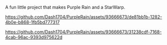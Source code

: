 A fun little project that makes Purple Rain and a StarWarp.

https://github.com/Dash1704/PurpleRain/assets/93666673/de81bb1b-1282-4b0e-b868-1fb5bd777317



https://github.com/Dash1704/PurpleRain/assets/93666673/31238cdf-7168-4cab-96ac-9393d975622d

